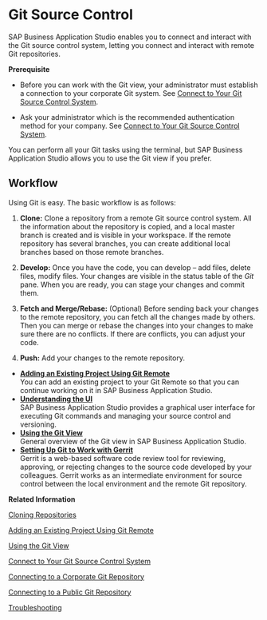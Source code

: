 <!-- loio9689c07b64364bbea43725dad9f27320 -->

# Git Source Control

SAP Business Application Studio enables you to connect and interact with the Git source control system, letting you connect and interact with remote Git repositories.

**Prerequisite**

-   Before you can work with the Git view, your administrator must establish a connection to your corporate Git system. See [Connect to Your Git Source Control System](connect-to-your-git-source-control-system-e7a42bc.md).

-   Ask your administrator which is the recommended authentication method for your company. See [Connect to Your Git Source Control System](connect-to-your-git-source-control-system-e7a42bc.md).


You can perform all your Git tasks using the terminal, but SAP Business Application Studio allows you to use the Git view if you prefer.



<a name="loio9689c07b64364bbea43725dad9f27320__section_bgs_x2d_vnb"/>

## Workflow

Using Git is easy. The basic workflow is as follows:

1.  **Clone:** Clone a repository from a remote Git source control system. All the information about the repository is copied, and a local master branch is created and is visible in your workspace. If the remote repository has several branches, you can create additional local branches based on those remote branches.

2.  **Develop:** Once you have the code, you can develop – add files, delete files, modify files. Your changes are visible in the status table of the *Git* pane. When you are ready, you can stage your changes and commit them.

3.  **Fetch and Merge/Rebase:** \(Optional\) Before sending back your changes to the remote repository, you can fetch all the changes made by others. Then you can merge or rebase the changes into your changes to make sure there are no conflicts. If there are conflicts, you can adjust your code.

4.  **Push:** Add your changes to the remote repository.


-   **[Adding an Existing Project Using Git Remote](adding-an-existing-project-using-git-remote-0930e56.md "You can add an existing project to your Git Remote so that you can continue working on
		it in SAP Business Application Studio.")**  
You can add an existing project to your Git Remote so that you can continue working on it in SAP Business Application Studio.
-   **[Understanding the UI](understanding-the-ui-d14646a.md "SAP Business Application Studio provides a
		graphical user interface for executing Git commands and managing your source control and
		versioning. ")**  
SAP Business Application Studio provides a graphical user interface for executing Git commands and managing your source control and versioning.
-   **[Using the Git View](using-the-git-view-265962e.md "General overview of the Git view in SAP Business Application Studio.")**  
General overview of the Git view in SAP Business Application Studio.
-   **[Setting Up Git to Work with Gerrit](setting-up-git-to-work-with-gerrit-82a5dfe.md "Gerrit is a web-based software code review tool for reviewing, approving, or
		rejecting changes to the source code developed by your colleagues. Gerrit works as an
		intermediate environment for source control between the local environment and the remote Git
		repository.")**  
Gerrit is a web-based software code review tool for reviewing, approving, or rejecting changes to the source code developed by your colleagues. Gerrit works as an intermediate environment for source control between the local environment and the remote Git repository.

**Related Information**  


[Cloning Repositories](cloning-repositories-7a68bfa.md "Add an existing project to your local workspace by cloning its repository from Git.")

[Adding an Existing Project Using Git Remote](adding-an-existing-project-using-git-remote-0930e56.md "You can add an existing project to your Git Remote so that you can continue working on it in SAP Business Application Studio.")

[Using the Git View](using-the-git-view-265962e.md "General overview of the Git view in SAP Business Application Studio.")

[Connect to Your Git Source Control System](connect-to-your-git-source-control-system-e7a42bc.md "SAP Business Application Studio allows you to connect to public and corporate repositories.")

[Connecting to a Corporate Git Repository](connecting-to-a-corporate-git-repository-d54ddfc.md "As an administrator, you can work with on-premise Git repositories once an appropriate destination has been created in your subaccount.")

[Connecting to a Public Git Repository](connecting-to-a-public-git-repository-a47db8b.md "Using SAP Business Application Studio, you can connect to all public git services, such as GitHub, GitLab, and GitBucket.")

[Troubleshooting](troubleshooting-73e1a38.md "")

